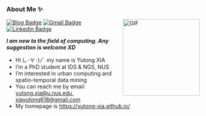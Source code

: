 ### About Me ✨

<img align="right" alt="GIF" src="https://4.bp.blogspot.com/-bXvjRP6Gomc/XFxM5yGHW6I/AAAAAAAvy2U/s9pcUrWTH2wLx-RLlL3xzsQp4RTKymTUgCLcBGAs/s1600/AW3341364_00.gif" width="200" title="hey">

[![Blog Badge](https://img.shields.io/badge/Web-YutongXia-pink)](https://yutong-xia.github.io/)
[![Gmail Badge](https://img.shields.io/badge/-xiayutong618@gmail.com-RED?style=flat-square&labelColor=RED&logo=Gmail&logoColor=white&link=mailto:xiayutong618@gmail.com)](mailto:xiayutong618@gmail.com)
[![Linkedin Badge](https://img.shields.io/badge/-YutongXia-blue?style=flat-square&logo=Linkedin&logoColor=white&link=https://www.linkedin.com/in/yutong-xia/)](https://www.linkedin.com/in/yutong-xia/)
<!-- [![Visits Badge](https://badges.pufler.dev/visits/yutong-xia/yutong-xia?style=flat-square&color=pink&logo=github)](https://github.com/yutong-xia) -->
<!-- [![GitHub watchers](https://img.shields.io/github/watchers/Naereen/StrapDown.js.svg?style=social&label=Watch&maxAge=2592000)]([https://GitHub.com/Naereen/StrapDown.js/watchers/](https://github.com/yutong-xia)) -->


<em> <b> I am new to the field of computing. Any suggestion is welcome XD </b></em>

- Hi (｡･∀･)ﾉﾞ my name is Yutong XIA
- I’m a PhD student at IDS & NGS, NUS
- I’m interested in urban computing and spatio-temporal data mining
- You can reach me by email: yutong.xia@u.nus.edu, xiayutong618@gmail.com
- My homepage is https://yutong-xia.github.io/

<!-- -----
 <p align="center">
  <a href="https://github.com/yutong-xia">
    <img src="https://github-readme-stats.vercel.app/api?username=yutong-xia&theme=blue-pink" >
  </a>
</p> -->





